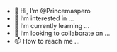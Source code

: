 - 👋 Hi, I’m @Princemaspero
- 👀 I’m interested in ...
- 🌱 I’m currently learning ...
- 💞️ I’m looking to collaborate on ...
- 📫 How to reach me ...

<!---
Princemaspero/Princemaspero is a ✨ special ✨ repository because its `README.md` (this file) appears on your GitHub profile.
You can click the Preview link to take a look at your changes.
--->
